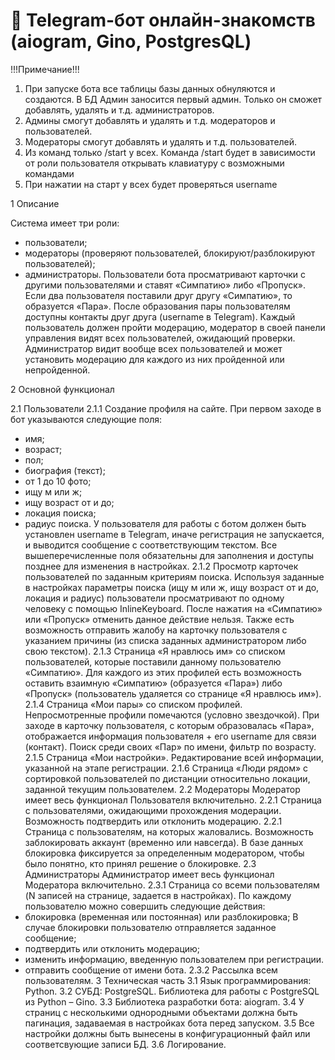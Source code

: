 🤖 Telegram-бот онлайн-знакомств (aiogram, Gino, PostgresQL)
=========================================

!!!Примечание!!!

1. При запуске бота все таблицы базы данных обнуляются и создаются. В БД Админ заносится первый админ.
Только он сможет добавлять, удалять и т.д. администраторов.
2. Админы смогут добавлять и удалять и т.д. модераторов и пользователей.
3. Модераторы смогут добавлять и удалять и т.д. пользователей.
4. Из команд только /start у всех.
Команда /start будет в зависимости от роли пользователя открывать клавиатуру с возможными командами
5. При нажатии на старт у всех будет проверяться username 

1 Описание

Система имеет три роли:
- пользователи;
- модераторы (проверяют пользователей, блокируют/разблокируют пользователей);
- администраторы.
Пользователи бота просматривают карточки с другими пользователями и ставят «Симпатию» либо «Пропуск». Если два 
пользователя поставили друг другу «Симпатию», то образуется «Пара». После образования пары пользователям доступны 
контакты друг друга (username в Telegram). 
Каждый пользователь должен пройти модерацию, модератор в своей панели управления видят всех пользователей, ожидающий 
проверки. Администратор видит вообще всех пользователей и может установить модерацию для каждого из них пройденной или 
непройденной.

2 Основной функционал

2.1 Пользователи
2.1.1 Создание профиля на сайте. 
При первом заходе в бот указываются следующие поля:
- имя;
- возраст;
- пол;
- биография (текст);
- от 1 до 10 фото;
- ищу м или ж;
- ищу возраст от и до;
- локация поиска;
- радиус поиска.
У пользователя для работы с ботом должен быть установлен username в Telegram, иначе регистрация не запускается, и 
выводится сообщение с соответствующим текстом. Все вышеперечисленные поля обязательны для заполнения и доступы позднее 
для изменения в настройках.
2.1.2 Просмотр карточек пользователей по заданным критериям поиска.
Используя заданные в настройках параметры поиска (ищу м или ж, ищу возраст от и до, локация и радиус) пользователи 
просматривают по одному человеку с помощью InlineKeyboard. После нажатия на «Симпатию» или «Пропуск» отменить данное 
действие нельзя. Также есть возможность отправить жалобу на карточку пользователя с указанием причины (из списка 
заданных администратором либо свою текстом).
2.1.3 Страница «Я нравлюсь им» со списком пользователей, которые поставили данному пользователю «Симпатию». 
Для каждого из этих профилей есть возможность оставить взаимную «Симпатию» (образуется «Пара») либо «Пропуск» 
(пользователь удаляется со странице «Я нравлюсь им»).
2.1.4 Страница «Мои пары» со списком профилей. Непросмотренные профили помечаются (условно звездочкой). При заходе в 
карточку пользователя, с которым образовалась «Пара», отображается информация пользователя + его username для связи 
(контакт). Поиск среди своих «Пар» по имени, фильтр по возрасту.
2.1.5 Страница «Мои настройки». Редактирование всей информации, указанной на этапе регистрации.
2.1.6 Страница «Люди рядом» с сортировкой пользователей по дистанции относительно локации, заданной текущим 
пользователем.
2.2 Модераторы
Модератор имеет весь функционал Пользователя включительно.
2.2.1 Страница  с пользователями, ожидающими прохождения модерации. Возможность подтвердить или отклонить модерацию.
2.2.1 Страница с пользователям, на которых жаловались. Возможность заблокировать аккаунт (временно или навсегда). 
В базе данных блокировка фиксируется за определенным модератором, чтобы было понятно, кто принял решение о блокировке.
2.3 Администраторы
Администратор имеет весь функционал Модератора включительно.
2.3.1 Страница со всеми пользователям (N записей на странице, задается в настройках). По каждому пользователю можно 
совершить следующие действия:
- блокировка (временная или постоянная) или разблокировка; В случае блокировки пользователю отправляется заданное сообщение;
- подтвердить или отклонить модерацию;
- изменить информацию, введенную пользователем при регистрации.
- отправить сообщение от имени бота.
2.3.2 Рассылка всем пользователям.
3 Техническая часть
3.1 Язык программирования: Python.
3.2 СУБД: PostgreSQL. Библиотека для работы с PostgreSQL из Python – Gino.
3.3 Библиотека разработки бота: aiogram.
3.4 У страниц с несколькими однородными объектами должна быть пагинация, задаваемая в настройках бота перед запуском.
3.5 Все настройки должны быть вынесены в конфигурационный файл или соответсвующие записи БД.
3.6 Логирование.
